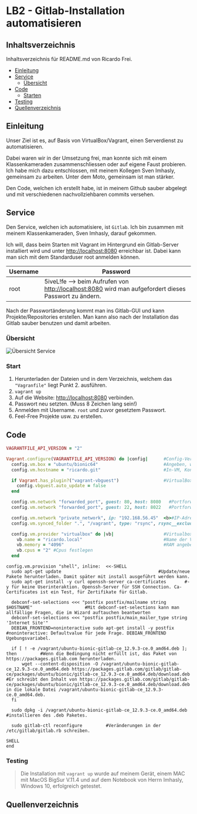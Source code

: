 # LB2 - Gitlab-Installation automatisieren

## Inhaltsverzeichnis

Inhaltsverzeichnis für README.md von Ricardo Frei.

- [Einleitung](#Einleitung)
- [Service](#Service)
  - [Übersicht](#Übersicht)
- [Code](#Code)
	- [Starten](#Start)
- [Testing](#Testing)
- [Quellenverzeichnis](#Quellenverzeichnis)

## Einleitung
Unser Ziel ist es, auf Basis von VirtualBox/Vagrant, einen Serverdienst zu automatisieren. 

Dabei waren wir in der Umsetzung frei, man konnte sich mit einem Klassenkameraden zusammenschliessen oder auf eigene Faust probieren. Ich habe mich dazu entschlossen, mit meinem Kollegen Sven Imhasly, gemeinsam zu arbeiten. Unter dem Moto, gemeinsam ist man stärker. 

Den Code, welchen ich erstellt habe, ist in meinem Github sauber abgelegt und mit verschiedenen nachvollziehbaren commits versehen. 

## Service
Den Service, welchen ich automatisiere, ist `Gitlab`. Ich bin zusammen mit meinem Klassenkameraden, Sven Imhasly, darauf gekommen.

Ich will, dass beim Starten mit Vagrant im Hintergrund ein Gitlab-Server installiert wird und unter [http://localhost:8080](http://localhost:8080) erreichbar ist. Dabei kann man sich mit dem Standarduser root anmelden können. 

Username | Password
---------|-----------
root     | 5iveL!fe --> beim Aufrufen von [http://localhost:8080](http://localhost:8080) wird man aufgefordert dieses Passwort zu ändern.  

Nach der Passwortänderung kommt man ins Gitlab-GUI und kann Projekte/Repositories erstellen. Man kann also nach der Installation das Gitlab sauber benutzen und damit arbeiten. 

### Übersicht
![Übersicht Service](https://github.com/ricardofrei/M300_Services/blob/main/U%CC%88bersicht-Service_M300.png)

### Start
1. Herunterladen der Dateien und in dem Verzeichnis, welchem das `"Vagranfile"` liegt Punkt 2. ausführen.
2. `vagrant up`
3. Auf die Website: [http://localhost:8080](http://localhost:8080) verbinden.
4. Passwort neu setzten. (Muss 8 Zeichen lang sein!)
5. Anmelden mit Username. `root` und zuvor gesetztem Passwort. 
6. Feel-Free Projekte usw. zu erstellen. 

## Code
```ruby
VAGRANTFILE_API_VERSION = "2"

Vagrant.configure(VAGRANTFILE_API_VERSION) do |config|      #Config-Version festlegen. Wichtig für Rückwärts Kompatibilität.
  config.vm.box = "ubuntu/bionic64"                         #Angeben, welche Box verwendet wird.
  config.vm.hostname = "ricardo.git"                        #In-VM, Konfigurationen.

  if Vagrant.has_plugin?("vagrant-vbguest")                 #VirtualBox Guest Additions deaktivieren.
    config.vbguest.auto_update = false
  end

  config.vm.network "forwarded_port", guest: 80, host: 8080   #Portforwarding von Localhost Port 8080 auf VM Port 80
  config.vm.network "forwarded_port", guest: 22, host: 8022   #Portforwarding von Localhost Port 8022 auf VM Port 22

  config.vm.network "private_network", ip: "192.168.56.45"  <b>#IP-Adresse konfigurieren
  config.vm.synced_folder ".", "/vagrant", type: "rsync", rsync__exclude: [".git/"]         #Das aktuelle Verzeichnis ins /vafrant auf der Linux Maschine. Mit Ausnahme von .git/

  config.vm.provider "virtualbox" do |vb|                   #Virtualbox Specs anpassen.
    vb.name = "ricardo.local"                               #Name der VirtualBox
    vb.memory = "4096"                                      #RAM angeben.
    vb.cpus = "2" #Cpus festlegen
  end
  ``` 
  ```shell
  config.vm.provision "shell", inline:  <<-SHELL
    sudo apt-get update                                     #Update/neue Pakete herunterladen. Damit später mit install ausgeführt werden kann.
    sudo apt-get install -y curl openssh-server ca-certificates       #-y für keine Userinteraktion. Openssh-Server für SSH Connection. Ca-Certificates ist ein Test, für Zertifikate für Gitlab.

    debconf-set-selections <<< "postfix postfix/mailname string $HOSTNAME"                    #Mit debconf-set-selections kann man allfällige Fragen, die im Wizard auftauchen beantworten
    debconf-set-selections <<< "postfix postfix/main_mailer_type string 'Internet Site'"
    DEBIAN_FRONTEND=noninteractive sudo apt-get install -y postfix         #noninteractive: Defaultvalue für jede Frage. DEBIAN_FRONTEND Ugebungsvariabel.
    
    if [ ! -e /vagrant/ubuntu-bionic-gitlab-ce_12.9.3-ce.0_amd64.deb ]; then         #Wenn die Bedingung nicht erfüllt ist, das Paket von https://packages.gitlab.com herunterladen.
        wget --content-disposition -O /vagrant/ubuntu-bionic-gitlab-ce_12.9.3-ce.0_amd64.deb https://packages.gitlab.com/gitlab/gitlab-ce/packages/ubuntu/bionic/gitlab-ce_12.9.3-ce.0_amd64.deb/download.deb #Er schreibt den Inhalt von https://packages.gitlab.com/gitlab/gitlab-ce/packages/ubuntu/bionic/gitlab-ce_12.9.3-ce.0_amd64.deb/download.deb in die lokale Datei /vagrant/ubuntu-bionic-gitlab-ce_12.9.3-ce.0_amd64.deb.
    fi

    sudo dpkg -i /vagrant/ubuntu-bionic-gitlab-ce_12.9.3-ce.0_amd64.deb         #installieren des .deb Paketes.

    sudo gitlab-ctl reconfigure         #Veränderungen in der /etc/gitlab/gitlab.rb schreiben.

  SHELL
end
```
  

### Testing
> Die Installation mit `vagrant up` wurde auf meinem Gerät, einem MAC mit MacOS BigSur V.11.4 und auf dem Notebook von Herrn Imhasly, Windows 10, erfolgreich getestet. 



## Quellenverzeichnis